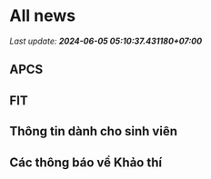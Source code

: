 # All news
_Last update: **2024-06-05 05:10:37.431180+07:00**_
## APCS
## FIT

## Thông tin dành cho sinh viên

## Các thông báo về Khảo thí
